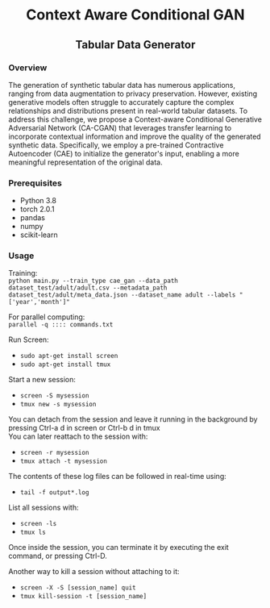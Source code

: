 # <p style="text-align: center;">Context Aware Conditional GAN</p>
## <p style="text-align: center;">Tabular Data Generator</p>
### Overview
The generation of synthetic tabular data has numerous applications, ranging from data augmentation to privacy preservation. However, existing generative models often struggle to accurately capture the complex relationships and distributions present in real-world tabular datasets. To address this challenge, we propose a Context-aware Conditional Generative Adversarial Network (CA-CGAN) that leverages transfer learning to incorporate contextual information and improve the quality of the generated synthetic data. Specifically, we employ a pre-trained Contractive Autoencoder (CAE) to initialize the generator's input, enabling a more meaningful representation of the original data.
### Prerequisites
* Python 3.8
* torch 2.0.1
* pandas
* numpy
* scikit-learn
### Usage
Training:  
`python main.py --train_type cae_gan --data_path dataset_test/adult/adult.csv --metadata_path dataset_test/adult/meta_data.json --dataset_name adult --labels "['year','month']"`  

For parallel computing:  
`parallel -q :::: commands.txt`

Run Screen: 
* `sudo apt-get install screen`
* `sudo apt-get install tmux`  

Start a new session:  
* `screen -S mysession`
* `tmux new -s mysession`  

You can detach from the session and leave it running in the background by pressing Ctrl-a d in screen or Ctrl-b d in tmux  
You can later reattach to the session with:  
* `screen -r mysession`
* `tmux attach -t mysession`

The contents of these log files can be followed in real-time using:  
* `tail -f output*.log`  

List all sessions with:  
* `screen -ls`
* `tmux ls`  

Once inside the session, you can terminate it by executing the exit command, or pressing Ctrl-D.  

Another way to kill a session without attaching to it:  
* `screen -X -S [session_name] quit`
* `tmux kill-session -t [session_name]`